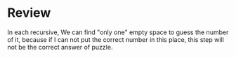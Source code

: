 # Review

In each recursive, We can find "only one" empty space to guess the number of it, because if I can not put the correct number in this place, this step will not be the correct answer of puzzle.
